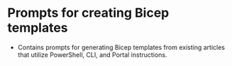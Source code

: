 # Prompts for creating Bicep templates

* Contains prompts for generating Bicep templates from existing articles that utilize PowerShell, CLI, and Portal instructions.
   
